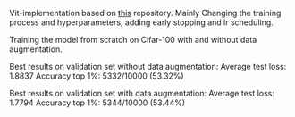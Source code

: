 Vit-implementation based on [this](https://github.com/tahmid0007/VisionTransformer) repository.
Mainly Changing the training process and hyperparameters, adding early stopping and lr scheduling.

Training the model from scratch on Cifar-100 with and without data augmentation.

Best results on validation set without data augmentation:
Average test loss: 1.8837  Accuracy top 1%: 5332/10000 (53.32%)

Best results on validation set with data augmentation:
Average test loss: 1.7794 Accuracy top 1%: 5344/10000 (53.44%)